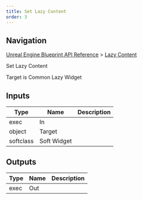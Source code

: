 ```yaml
---
title: Set Lazy Content
order: 3
---
```

## Navigation

[Unreal Engine Blueprint API Reference](https://dev.epicgames.com/documentation/en-us/unreal-engine/BlueprintAPI) > [Lazy Content](https://dev.epicgames.com/documentation/en-us/unreal-engine/BlueprintAPI/LazyContent)

Set Lazy Content

Target is Common Lazy Widget

## Inputs

| Type | Name | Description |
| --- | --- | --- |
| exec | In |  |
| object | Target |  |
| softclass | Soft Widget |  |

## Outputs

| Type | Name | Description |
| --- | --- | --- |
| exec | Out |  |
